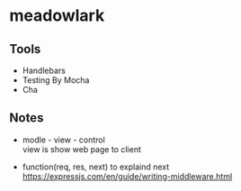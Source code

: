 # meadowlark

## Tools

- Handlebars
- Testing By Mocha
- Cha

## Notes
- modle - view - control \
view is show web page to client  

- function(req, res, next)
to explaind next <https://expressjs.com/en/guide/writing-middleware.html>

